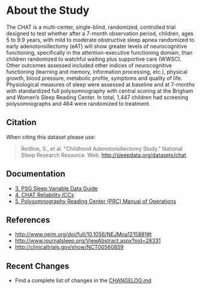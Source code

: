 # About the Study

The CHAT is a multi-center, single-blind, randomized, controlled trial designed to test whether after a 7-month observation period, children, ages 5 to 9.9 years,  with mild to moderate obstructive sleep apnea randomized to early adenotonsillectomy (eAT) will show greater levels of neurocognitive functioning, specifically in the attention-executive functioning domain, than children randomized to watchful waiting plus supportive care (WWSC). Other outcomes assessed included other indices of neurocognitive functioning (learning and memory, information processing, etc.), physical growth, blood pressure, metabolic profile, symptoms and quality of life. Physiological measures of sleep were assessed at baseline and at 7-months with standardized full polysomnography with central scoring at the Brigham and Women’s Sleep Reading Center. In total, 1,447 children had screening polysomnographs and 464 were randomized to treatment.

## Citation

When citing this dataset please use:

> Redline, S., et al. "Childhood Adenotonsillectomy Study." National Sleep Research Resource. Web. http://sleepdata.org/datasets/chat.

## Documentation

- [3. PSG Sleep Variable Data Guide](:pages_path:/psg-data-guide/3-00-psg-data-guide-toc.md)
- [4. CHAT Reliability ICCs](:pages_path:/4-reliability-chat.md)
- [5. Polysomnography Reading Center (PRC) Manual of Operations](:pages_path:/mop/5-00-mop-toc.md)

## References

- http://www.nejm.org/doi/full/10.1056/NEJMoa1215881#t
- http://www.journalsleep.org/ViewAbstract.aspx?pid=28331
- http://clinicaltrials.gov/show/NCT00560859

## Recent Changes

- Find a complete list of changes in the [CHANGELOG.md](:pages_path:/CHANGELOG.md)
